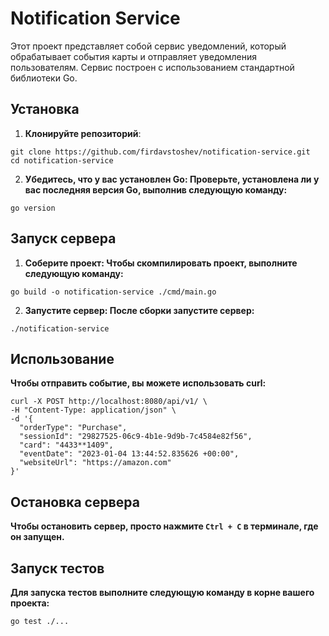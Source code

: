 # Notification Service

Этот проект представляет собой сервис уведомлений, который обрабатывает события карты и отправляет уведомления
пользователям. Сервис построен с использованием стандартной библиотеки Go.

## Установка

1. **Клонируйте репозиторий**:

```
git clone https://github.com/firdavstoshev/notification-service.git
cd notification-service
```

2. **Убедитесь, что у вас установлен Go: Проверьте, установлена ли у вас последняя версия Go, выполнив следующую
   команду:**

```
go version
```

## Запуск сервера

1. **Соберите проект: Чтобы скомпилировать проект, выполните следующую команду:**

```
go build -o notification-service ./cmd/main.go
```

2. **Запустите сервер: После сборки запустите сервер:**

```
./notification-service
```

## Использование

**Чтобы отправить событие, вы можете использовать curl:**

```
curl -X POST http://localhost:8080/api/v1/ \
-H "Content-Type: application/json" \
-d '{
  "orderType": "Purchase",
  "sessionId": "29827525-06c9-4b1e-9d9b-7c4584e82f56",
  "card": "4433**1409",
  "eventDate": "2023-01-04 13:44:52.835626 +00:00",
  "websiteUrl": "https://amazon.com"
}'
```

## Остановка сервера

**Чтобы остановить сервер, просто нажмите `Ctrl + C` в терминале, где он запущен.**

## Запуск тестов

**Для запуска тестов выполните следующую команду в корне вашего проекта:**

```
go test ./...
```